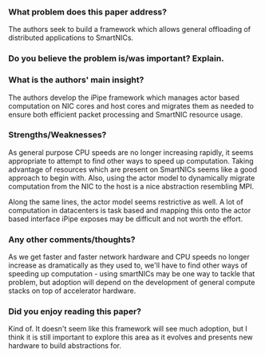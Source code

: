### What problem does this paper address?

The authors seek to build a framework which allows general offloading of distributed applications to SmartNICs.

### Do you believe the problem is/was important? Explain.



### What is the authors' main insight?

The authors develop the iPipe framework which manages actor based computation on NIC cores and host cores and migrates them as needed to ensure both efficient packet processing and SmartNIC resource usage.

### Strengths/Weaknesses?

As general purpose CPU speeds are no longer increasing rapidly, it seems appropriate to attempt to find other ways to speed up computation. Taking advantage of resources which are present on SmartNICs seems like a good approach to begin with. Also, using the actor model to dynamically migrate computation from the NIC to the host is a nice abstraction resembling MPI. 

Along the same lines, the actor model seems restrictive as well. A lot of computation in datacenters is task based and mapping this onto the actor based interface iPipe exposes may be difficult and not worth the effort.

### Any other comments/thoughts?

As we get faster and faster network hardware and CPU speeds no longer increase as dramatically as they used to, we'll have to find other ways of speeding up computation - using smartNICs may be one way to tackle that problem, but adoption will depend on the development of general compute stacks on top of accelerator hardware. 

### Did you enjoy reading this paper?

Kind of. It doesn't seem like this framework will see much adoption, but I think it is still important to explore this area as it evolves and presents new hardware to build abstractions for.